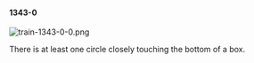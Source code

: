 #### 1343-0
![train-1343-0-0.png](https://github.com/lil-lab/nlvr/raw/master/nlvr/train/images/76/train-1343-0-0.png "train-1343-0-0.png")

There is at least one circle closely touching the bottom of a box.